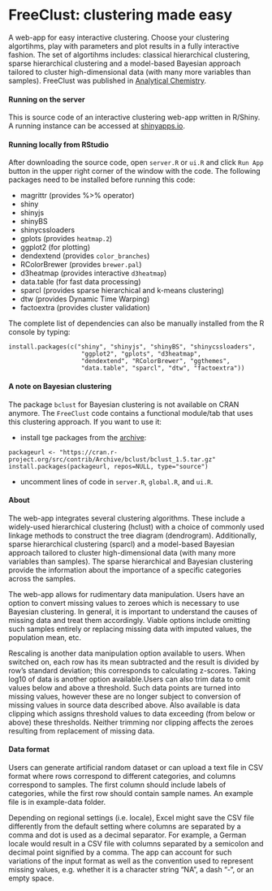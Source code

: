 # FreeClust: clustering made easy

A web-app for easy interactive clustering. Choose your clustering algortihms, play with parameters and plot results in a fully interactive fashion. The set of algortihms includes: classical hierarchical clustering, sparse hierarchical clustering and a model-based Bayesian approach tailored to cluster high-dimensional data (with many more variables than samples). FreeClust was published in [Analytical Chemistry](https://pubs.acs.org/doi/abs/10.1021/acs.analchem.7b02221).

#### Running on the server
This is source code of an interactive clustering web-app written in R/Shiny. A running instance can be accessed at [shinyapps.io](https://macdobry.shinyapps.io/free-clust/).

#### Running locally from RStudio
After downloading the source code, open `server.R` or `ui.R` and click `Run App` button in the upper right corner of the window with the code. The following packages need to be installed before running this code:

- magrittr (provides %>% operator)
- shiny
- shinyjs
- shinyBS
- shinycssloaders
- gplots (provides `heatmap.2`)
- ggplot2 (for plotting)
- dendextend (provides `color_branches`)
- RColorBrewer (provides `brewer.pal`)
- d3heatmap (provides interactive `d3heatmap`)
- data.table (for fast data processing)
- sparcl (provides sparse hierarchical and k-means clustering)
- dtw (provides Dynamic Time Warping)
- factoextra (provides cluster validation)

The complete list of dependencies can also be manually installed from the R console by typing:
```
install.packages(c("shiny", "shinyjs", "shinyBS", "shinycssloaders",
					"ggplot2", "gplots", "d3heatmap",
					"dendextend", "RColorBrewer", "ggthemes",
					"data.table", "sparcl", "dtw", "factoextra")) 
```

#### A note on Bayesian clustering

The package `bclust` for Bayesian clustering is not available on CRAN anymore. The `FreeClust` code contains a functional module/tab that uses this clustering approach. If you want to use it:

   * install tge packages from the [archive](https://cran.r-project.org/src/contrib/Archive/bclust/):

```
packageurl <- "https://cran.r-project.org/src/contrib/Archive/bclust/bclust_1.5.tar.gz"
install.packages(packageurl, repos=NULL, type="source")
```

   * uncomment lines of code in `server.R`, `global.R`, and `ui.R`.


#### About

The web-app integrates several clustering algorithms. These include a widely-used hierarchical clustering (hclust) with a choice of commonly used linkage methods to construct the tree diagram (dendrogram). Additionally, sparse hierarchical clustering (sparcl) and a model-based Bayesian approach tailored to cluster high-dimensional data (with many more variables than samples). The sparse hierarchical and Bayesian clustering provide the information about the importance of a specific categories across the samples.

The web-app allows for rudimentary data manipulation. Users have an option to convert missing values to zeroes which is necessary to use Bayesian clustering. In general, it is important to understand the causes of missing data and treat them accordingly. Viable options include omitting such samples entirely or replacing missing data with imputed values, the population mean, etc. 

Rescaling is another data manipulation option available to users. When switched on, each row has its mean subtracted and the result is divided by row’s standard deviation; this corresponds to calculating z-scores. Taking log10 of data is another option available.Users can also trim data to omit values below and above a threshold. Such data points are turned into missing values, however these are no longer subject to conversion of missing values in source data described above. Also available is data clipping which assigns threshold values to data exceeding (from below or above) these thresholds. Neither trimming nor clipping affects the zeroes resulting from replacement of missing data.

#### Data format
Users can generate artificial random dataset or can upload a text file in CSV format where rows correspond to different categories, and columns correspond to samples. The first column should include labels of categories, while the first row should contain sample names. An example file is in example-data folder.

Depending on regional settings (i.e. locale), Excel might save the CSV file differently from the default setting where columns are separated by a comma and dot is used as a decimal separator. For example, a German locale would result in a CSV file with columns separated by a semicolon and decimal point signified by a comma. The app can account for such variations of the input format as well as the convention used to represent missing values, e.g. whether it is a character string “NA”, a dash “-“, or an empty space.